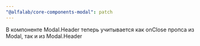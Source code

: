 ```yaml
---
"@alfalab/core-components-modal": patch
---
```


В компоненте Modal.Header теперь учитывается как onClose пропса из Modal, так и из Modal.Header

